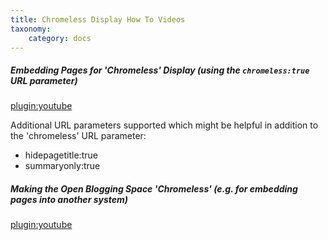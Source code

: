 ```yaml
---
title: Chromeless Display How To Videos
taxonomy:
    category: docs
---
```


##### Embedding Pages for 'Chromeless' Display (using the `chromeless:true` URL parameter)
[plugin:youtube](https://www.youtube.com/watch?v=FThbW4dAkSs)

Additional URL parameters supported which might be helpful in addition to the 'chromeless' URL parameter:

* hidepagetitle:true
* summaryonly:true

##### Making the Open Blogging Space 'Chromeless' (e.g. for embedding pages into another system)
[plugin:youtube](https://www.youtube.com/watch?v=9Eq9HRpXGKc)
